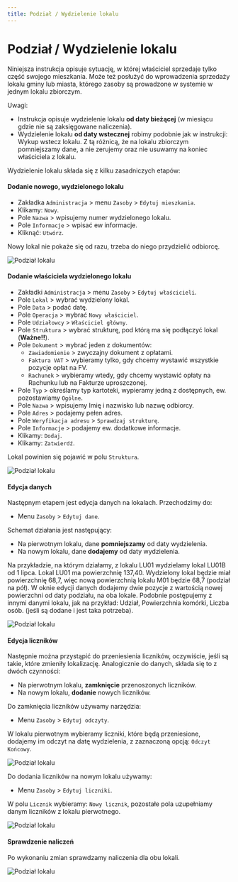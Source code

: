 ```yaml
---
title: Podział / Wydzielenie lokalu
---
```


# Podział / Wydzielenie lokalu

Niniejsza instrukcja opisuje sytuację, w której właściciel sprzedaje tylko część swojego mieszkania. Może też posłużyć do wprowadzenia sprzedaży lokalu gminy lub miasta, którego zasoby są prowadzone w systemie w jednym lokalu zbiorczym.

Uwagi:

- Instrukcja opisuje wydzielenie lokalu **od daty bieżącej** (w miesiącu gdzie nie są zaksięgowane naliczenia).
- Wydzielenie lokalu **od daty wstecznej** robimy podobnie jak w instrukcji: Wykup wstecz lokalu. Z tą różnicą, że na lokalu zbiorczym pomniejszamy dane, a nie zerujemy oraz nie usuwamy na koniec właściciela z lokalu.

Wydzielenie lokalu składa się z kilku zasadniczych etapów:

#### Dodanie nowego, wydzielonego lokalu

- Zakładka `Administracja` > menu `Zasoby` > `Edytuj mieszkania`.
- Klikamy: `Nowy`.
- Pole `Nazwa` > wpisujemy numer wydzielonego lokalu. 
- Pole `Informacje` > wpisać ew informacje.
- Kliknąć: `Utwórz`.

Nowy lokal nie pokaże się od razu, trzeba do niego przydzielić odbiorcę.

![Podział lokalu](podziallokalu0.gif)

#### Dodanie właściciela wydzielonego lokalu

- Zakładki `Administracja` > menu `Zasoby` > `Edytuj właścicieli`.
- Pole `Lokal` > wybrać wydzielony lokal.
- Pole `Data` > podać datę.
- Pole `Operacja` > wybrać `Nowy właściciel`.
- Pole `Udziałowcy` > `Właściciel główny`.
- Pole `Struktura` > wybrać strukturę, pod którą ma się podłączyć lokal (**Ważne!!**).
- Pole `Dokument` > wybrać jeden z dokumentów:
  - `Zawiadomienie` > zwyczajny dokument z opłatami.
  - `Faktura VAT` > wybieramy tylko, gdy chcemy wystawić wszystkie pozycje opłat na FV.
  - `Rachunek` > wybieramy wtedy, gdy chcemy wystawić opłaty na Rachunku lub na Fakturze uproszczonej.
- Pole `Typ` > określamy typ kartoteki, wypieramy jedną z dostępnych, ew. pozostawiamy `Ogólne`.
- Pole `Nazwa` > wpisujemy Imię i nazwisko lub nazwę odbiorcy.
- Pole `Adres` > podajemy pełen adres.
- Pole `Weryfikacja adresu` > `Sprawdzaj strukturę`.
- Pole `Informacje` > podajemy ew. dodatkowe informacje.
- Klikamy: `Dodaj`.
- Klikamy: `Zatwierdź`.

Lokal powinien się pojawić w polu `Struktura`.

![Podział lokalu](podziallokalu1.gif)

#### Edycja danych

Następnym etapem jest edycja danych na lokalach. Przechodzimy do:

-  Menu `Zasoby` > `Edytuj dane`. 

Schemat działania jest następujący:

- Na pierwotnym lokalu, dane **pomniejszamy** od daty wydzielenia.
- Na nowym lokalu, dane **dodajemy** od daty wydzielenia.

Na przykładzie, na którym działamy, z lokalu LU01 wydzielamy lokal LU01B od 1 lipca. Lokal LU01 ma powierzchnię 137,40. Wydzielony lokal będzie miał powierzchnię 68,7, więc nową powierzchnią lokalu M01 będzie 68,7 (podział na pół). W oknie edycji danych dodajemy dwie pozycje z wartością nowej powierzchni od daty podziału, na oba lokale. Podobnie postępujemy z innymi danymi lokalu, jak na przykład: Udział, Powierzchnia komórki, Liczba osób. (jeśli są dodane i jest taka potrzeba).

![Podział lokalu](podziallokalu2.gif)

#### Edycja liczników

Następnie można przystąpić do przeniesienia liczników, oczywiście, jeśli są takie, które zmieniły lokalizację. Analogicznie do danych, składa się to z dwóch czynności:

- Na pierwotnym lokalu, **zamknięcie** przenoszonych liczników.
- Na nowym lokalu, **dodanie** nowych liczników.

Do zamknięcia liczników używamy narzędzia:

- Menu `Zasoby` > `Edytuj odczyty`.

W lokalu pierwotnym wybieramy liczniki, które będą przeniesione, dodajemy im odczyt na datę wydzielenia, z zaznaczoną opcją: `Odczyt Końcowy`.

![Podział lokalu](podziallokalu3.gif)

Do dodania liczników na nowym lokalu używamy:

- Menu `Zasoby` > `Edytuj liczniki`.

W polu `Licznik` wybieramy: `Nowy licznik`, pozostałe pola uzupełniamy danym liczników z lokalu pierwotnego.

![Podział lokalu](podziallokalu4.gif)

#### Sprawdzenie naliczeń

Po wykonaniu zmian sprawdzamy naliczenia dla obu lokali.

![Podział lokalu](podziallokalu5.gif)